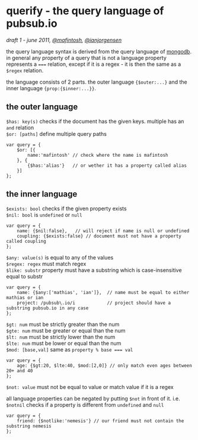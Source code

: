 # querify - the query language of pubsub.io

*draft 1 - june 2011, [@mafintosh](http://twitter.com/mafintosh), [@ianjorgensen](http://twitter.com/ianjorgensen)*

the query language syntax is derived from the query language of [mongodb](http://mongodb.com).  
in general any property of a query that is not a language property represents a `===` relation,
except if it is a regex - it is then the same as a `$regex` relation.

the language consists of 2 parts. the outer language `{$outer:...}` and the inner language `{prop:{$inner:...}}`.

## the outer language
`$has: key(s)` checks if the document has the given keys. multiple has an `and` relation	
`$or: [paths]` define multiple query paths

	var query = {
		$or: [{
			name:'mafintosh' // check where the name is mafintosh
		}, {
			{$has:'alias'}   // or wether it has a property called alias
		}]
	};

## the inner language

`$exists: bool`    checks if the given property exists  
`$nil: bool`       is `undefined` or `null`  

	var query = {
		name: {$nil:false},   // will reject if name is null or undefined
		coupling: {$exists:false} // document must not have a property called coupling
	};
	
`$any: value(s)`   is equal to any of the values  
`$regex: regex`    must match regex  
`$like: substr`    property must have a substring which is case-insensitive equal to substr  

	var query = {
		name: {$any:['mathias', 'ian']},  // name must be equal to either mathias or ian
		project: /pubsub\.io/i            // project should have a substring pubsub.io in any case
	};
	
`$gt: num`         must be strictly greater than the num  
`$gte: num`        must be greater or equal than the num  
`$lt: num`         must be strictly lower than the num  
`$lte: num`        must be lower or equal than the num  
`$mod: [base,val]` same as `property % base === val`  

	var query = {
		age: {$gt:20, $lte:40, $mod:[2,0]} // only match even ages between 20+ and 40		
	};

`$not: value`      must not be equal to value or match value if it is a regex  
	
all language properties can be negated by putting `$not` in front of it.
i.e. `$notnil` checks if a property is different from `undefined` and `null`

	var query = {
		friend: {$notlike:'nemesis'} // our friend must not contain the substring nemesis
	};

